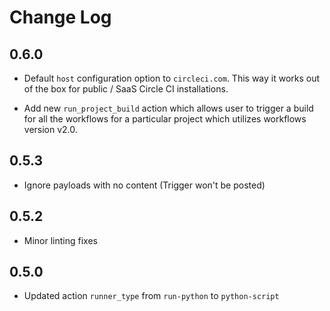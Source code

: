 # Change Log

## 0.6.0

- Default ``host`` configuration option to ``circleci.com``. This way it works out of the
  box for public / SaaS Circle CI installations.

- Add new ``run_project_build`` action which allows user to trigger a build for all the
  workflows for a particular project which utilizes workflows version v2.0.

## 0.5.3

- Ignore payloads with no content (Trigger won't be posted)

## 0.5.2

- Minor linting fixes

## 0.5.0

- Updated action `runner_type` from `run-python` to `python-script`
